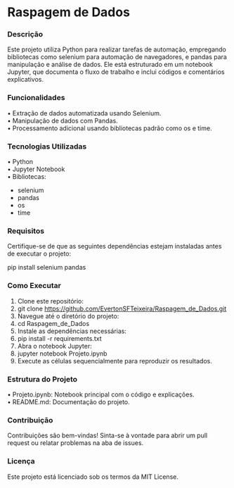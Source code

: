# Raspagem de Dados

### Descrição

Este projeto utiliza Python para realizar tarefas de automação, empregando bibliotecas como selenium para automação de navegadores, e pandas para manipulação e análise de dados. Ele está estruturado em um notebook Jupyter, que documenta o fluxo de trabalho e inclui códigos e comentários explicativos.

### Funcionalidades

•	Extração de dados automatizada usando Selenium.<br/>
•	Manipulação de dados com Pandas.<br/>
•	Processamento adicional usando bibliotecas padrão como os e time.<br/>

### Tecnologias Utilizadas
•	Python<br/>
•	Jupyter Notebook<br/>
•	Bibliotecas: <br/>
  - selenium 
  - pandas 
  - os 
  - time

### Requisitos

Certifique-se de que as seguintes dependências estejam instaladas antes de executar o projeto:

pip install selenium pandas

### Como Executar
1.	Clone este repositório:
2.	git clone https://github.com/EvertonSFTeixeira/Raspagem_de_Dados.git
3.	Navegue até o diretório do projeto:
4.	cd Raspagem_de_Dados
5.	Instale as dependências necessárias:
6.	pip install -r requirements.txt
7.	Abra o notebook Jupyter:
8.	jupyter notebook Projeto.ipynb
9.	Execute as células sequencialmente para reproduzir os resultados.
    
### Estrutura do Projeto
   •	Projeto.ipynb: Notebook principal com o código e explicações.<br/>
   •	README.md: Documentação do projeto.
   
### Contribuição
Contribuições são bem-vindas! Sinta-se à vontade para abrir um pull request ou relatar problemas na aba de issues.

### Licença
Este projeto está licenciado sob os termos da MIT License.
